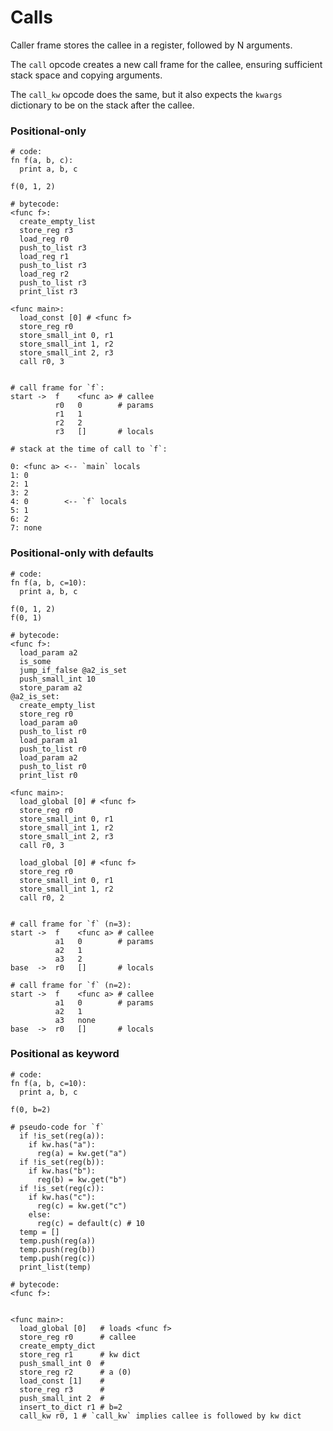 # Calls

Caller frame stores the callee in a register, followed by N arguments.

The `call` opcode creates a new call frame for the callee, ensuring sufficient stack space and copying arguments.

The `call_kw` opcode does the same, but it also expects the `kwargs` dictionary to be on the stack after the callee.

### Positional-only

```
# code:
fn f(a, b, c):
  print a, b, c

f(0, 1, 2)

# bytecode:
<func f>:
  create_empty_list
  store_reg r3
  load_reg r0
  push_to_list r3
  load_reg r1
  push_to_list r3
  load_reg r2
  push_to_list r3
  print_list r3

<func main>:
  load_const [0] # <func f>
  store_reg r0
  store_small_int 0, r1
  store_small_int 1, r2
  store_small_int 2, r3
  call r0, 3


# call frame for `f`:
start ->  f    <func a> # callee
          r0   0        # params
          r1   1
          r2   2   
          r3   []       # locals

# stack at the time of call to `f`:

0: <func a> <-- `main` locals
1: 0 
2: 1
3: 2
4: 0        <-- `f` locals
5: 1
6: 2
7: none

```

### Positional-only with defaults

```
# code:
fn f(a, b, c=10):
  print a, b, c

f(0, 1, 2)
f(0, 1)

# bytecode:
<func f>:
  load_param a2
  is_some
  jump_if_false @a2_is_set
  push_small_int 10
  store_param a2
@a2_is_set:
  create_empty_list
  store_reg r0
  load_param a0
  push_to_list r0
  load_param a1
  push_to_list r0
  load_param a2
  push_to_list r0
  print_list r0

<func main>:
  load_global [0] # <func f>
  store_reg r0
  store_small_int 0, r1
  store_small_int 1, r2
  store_small_int 2, r3
  call r0, 3
  
  load_global [0] # <func f>
  store_reg r0
  store_small_int 0, r1
  store_small_int 1, r2
  call r0, 2


# call frame for `f` (n=3):
start ->  f    <func a> # callee
          a1   0        # params
          a2   1
          a3   2   
base  ->  r0   []       # locals

# call frame for `f` (n=2):
start ->  f    <func a> # callee
          a1   0        # params
          a2   1
          a3   none   
base  ->  r0   []       # locals
```

### Positional as keyword

```
# code:
fn f(a, b, c=10):
  print a, b, c

f(0, b=2)

# pseudo-code for `f`
  if !is_set(reg(a)):
    if kw.has("a"):
      reg(a) = kw.get("a")
  if !is_set(reg(b)):
    if kw.has("b"):
      reg(b) = kw.get("b")
  if !is_set(reg(c)):
    if kw.has("c"):
      reg(c) = kw.get("c")
    else:
      reg(c) = default(c) # 10
  temp = []
  temp.push(reg(a))
  temp.push(reg(b))
  temp.push(reg(c))
  print_list(temp)

# bytecode:
<func f>:
  

<func main>:
  load_global [0]   # loads <func f>
  store_reg r0      # callee
  create_empty_dict 
  store_reg r1      # kw dict
  push_small_int 0  #
  store_reg r2      # a (0)
  load_const [1]    #
  store_reg r3      #
  push_small_int 2  #
  insert_to_dict r1 # b=2
  call_kw r0, 1 # `call_kw` implies callee is followed by kw dict

```

